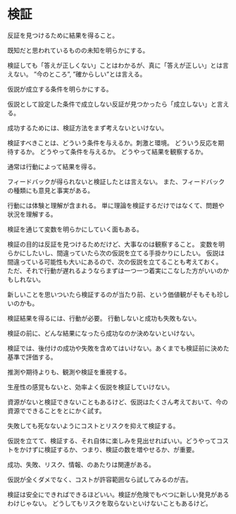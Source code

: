 # 検証

反証を見つけるために結果を得ること。

既知だと思われているものの未知を明らかにする。

検証しても「答えが正しくない」ことはわかるが、真に「答えが正しい」とは言えない。
”今のところ”, ”確からしい”とは言える。

仮説が成立する条件を明らかにする。

仮説として設定した条件で成立しない反証が見つかったら「成立しない」と言える。

成功するためには、検証方法をまず考えないといけない。

検証すべきことは、どういう条件を与えるか。刺激と環境。
どういう反応を期待するか。
どうやって条件を与えるか。
どうやって結果を観察するか。

通常は行動によって結果を得る。

フィードバックが得られないと検証したとは言えない。
また、フィードバックの種類にも意見と事実がある。

行動には体験と理解が含まれる。
単に理論を検証するだけではなくて、問題や状況を理解する。

検証を通じて変数を明らかにしていく面もある。

検証の目的は反証を見つけるためだけど、大事なのは観察すること。
変数を明らかにしたいし、間違っていたら次の仮説を立てる手掛かりにしたい。
仮説は間違っている可能性も大いにあるので、次の仮説を立てることも考えておく。
ただ、それで行動が遅れるようならまずは一つ一つ着実にこなした方がいいのかもしれない。

新しいことを思いついたら検証するのが当たり前、という価値観がそもそも珍しいのかも。

検証結果を得るには、行動が必要。
行動しないと成功も失敗もない。

検証の前に、どんな結果になったら成功なのか決めないといけない。

検証では、後付けの成功や失敗を含めてはいけない。あくまでも検証前に決めた基準で評価する。

推測や期待よりも、観測や検証を重視する。

生産性の感覚もないと、効率よく仮説を検証していけない。

資源がないと検証できないこともあるけど、仮説はたくさん考えておいて、今の資源でできることをとにかく試す。

失敗しても死なないようにコストとリスクを抑えて検証する。

仮説を立てて、検証する、それ自体に楽しみを見出せればいい。どうやってコストをかけずに検証するか、つまり、検証の数を増やせるか、が重要。

成功、失敗、リスク、情報、のあたりは関連がある。

仮説が全くダメでなく、コストが許容範囲なら試してみるのが吉。

検証は安全にできればできるほどいい。検証が危険でもべつに新しい発見があるわけじゃない。
どうしてもリスクを取らないといけないこともあるけど。
